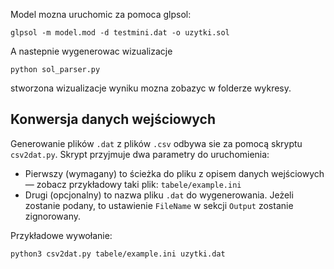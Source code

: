 Model mozna uruchomic za pomoca glpsol:

```
glpsol -m model.mod -d testmini.dat -o uzytki.sol
```

A nastepnie wygenerowac wizualizacje

```
python sol_parser.py
```
stworzona wizualizacje wyniku mozna zobazyc w folderze wykresy.

## Konwersja danych wejściowych

Generowanie plików `.dat` z plików `.csv` odbywa sie za pomocą skryptu `csv2dat.py`. Skrypt przyjmuje dwa parametry do uruchomienia:

- Pierwszy (wymagany) to ścieżka do pliku z opisem danych wejściowych — zobacz przykładowy taki plik: `tabele/example.ini`
- Drugi (opcjonalny) to nazwa pliku `.dat` do wygenerowania. Jeżeli zostanie podany, to ustawienie `FileName` w sekcji `Output` zostanie zignorowany.

Przykładowe wywołanie:

```sh
python3 csv2dat.py tabele/example.ini uzytki.dat
```